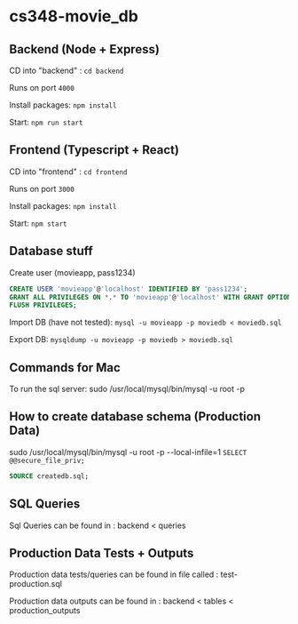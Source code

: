# cs348-movie_db

## Backend (Node + Express)
CD into "backend" : `cd backend`

Runs on port `4000`

Install packages: `npm install`

Start: `npm run start`

## Frontend (Typescript + React)
CD into "frontend" : `cd frontend`

Runs on port `3000`

Install packages: `npm install`

Start: `npm start`

## Database stuff

Create user (movieapp, pass1234)
```sql
CREATE USER 'movieapp'@'localhost' IDENTIFIED BY 'pass1234';
GRANT ALL PRIVILEGES ON *.* TO 'movieapp'@'localhost' WITH GRANT OPTION;
FLUSH PRIVILEGES;
```

Import DB (have not tested): `mysql -u movieapp -p moviedb < moviedb.sql`

Export DB:  `mysqldump -u movieapp -p moviedb > moviedb.sql`

## Commands for Mac

To run the sql server: sudo /usr/local/mysql/bin/mysql -u root -p


## How to create database schema (Production Data)
sudo /usr/local/mysql/bin/mysql -u root -p --local-infile=1
`SELECT @@secure_file_priv;`

```sql
SOURCE createdb.sql;
```

## SQL Queries
Sql Queries can be found in : backend < queries

## Production Data Tests + Outputs
Production data tests/queries can be found in file called : test-production.sql

Production data outputs can be found in : backend < tables < production_outputs
